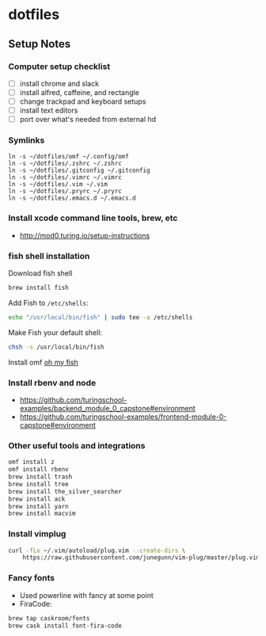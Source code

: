dotfiles
========

## Setup Notes

### Computer setup checklist

* [ ] install chrome and slack
* [ ] install alfred, caffeine, and rectangle
* [ ] change trackpad and keyboard setups
* [ ] install text editors
* [ ] port over what's needed from external hd

### Symlinks

```
ln -s ~/dotfiles/omf ~/.config/omf
ln -s ~/dotfiles/.zshrc ~/.zshrc
ln -s ~/dotfiles/.gitconfig ~/.gitconfig
ln -s ~/dotfiles/.vimrc ~/.vimrc
ln -s ~/dotfiles/.vim ~/.vim
ln -s ~/dotfiles/.pryrc ~/.pryrc
ln -s ~/dotfiles/.emacs.d ~/.emacs.d
```

### Install xcode command line tools, brew, etc

* http://mod0.turing.io/setup-instructions

### fish shell installation
Download fish shell

```sh
brew install fish
```

Add Fish to `/etc/shells`:

```sh
echo "/usr/local/bin/fish" | sudo tee -a /etc/shells
```

Make Fish your default shell:

```sh
chsh -s /usr/local/bin/fish
```

Install omf [oh my fish](https://github.com/oh-my-fish/oh-my-fish)

### Install rbenv and node

* https://github.com/turingschool-examples/backend_module_0_capstone#environment
* https://github.com/turingschool-examples/frontend-module-0-capstone#environment


### Other useful tools and integrations

```sh
omf install z
omf install rbenv
brew install trash
brew install tree
brew install the_silver_searcher
brew install ack
brew install yarn
brew install macvim
```

### Install vimplug

```sh
curl -fLo ~/.vim/autoload/plug.vim --create-dirs \
    https://raw.githubusercontent.com/junegunn/vim-plug/master/plug.vim
```

### Fancy fonts

* Used powerline with fancy at some point
* FiraCode:

```sh
brew tap caskroom/fonts
brew cask install font-fira-code
```  
